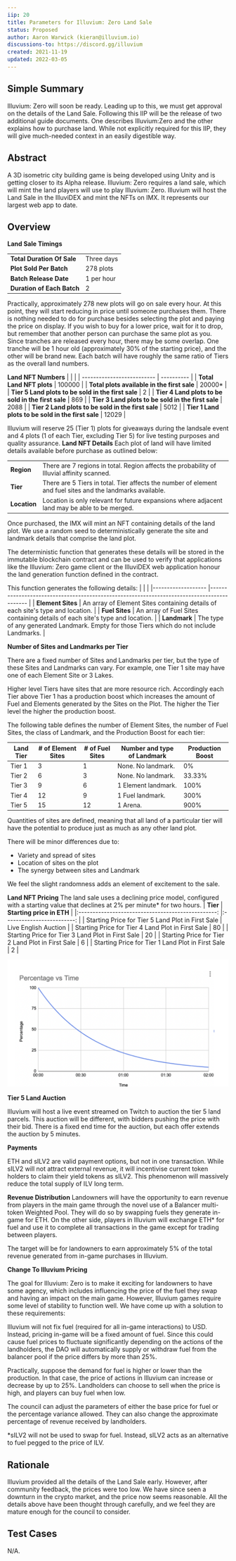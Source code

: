 ```yaml
---
iip: 20
title: Parameters for Illuvium: Zero Land Sale
status: Proposed
author: Aaron Warwick (kieran@illuvium.io)
discussions-to: https://discord.gg/illuvium
created: 2021-11-19
updated: 2022-03-05
---
```


## Simple Summary

Illuvium: Zero will soon be ready. Leading up to this, we must get approval
on the details of the Land Sale. Following this IIP will be the release of two additional guide documents. One describes Illuvium:Zero and the other explains how to purchase land. While not explicitly required for this IIP, they will give much-needed context in an easily digestible way.

## Abstract

A 3D isometric city building game is being developed using Unity and is getting closer to its Alpha release. Illuvium: Zero requires a land sale, which will mint the land players will use to play Illuvium: Zero. Illuvium will host the Land Sale in the IlluviDEX and mint the NFTs on IMX. It represents our largest web app to date.

## Overview

**Land Sale Timings**

|                            |            |
| -------------------------- | ---------- |
| **Total Duration Of Sale** | Three days |
| **Plot Sold Per Batch**    | 278 plots  |
| **Batch Release Date**     | 1 per hour |
| **Duration of Each Batch** | 2          |

Practically, approximately 278 new plots will go on sale every hour. At this point, they will start reducing in price until someone purchases them.
There is nothing needed to do for purchase besides selecting the plot and paying the price on display. If you wish to buy for a lower price, wait for
it to drop, but remember that another person can purchase the same plot as you.
Since tranches are released every hour, there may be some overlap. One tranche will be 1 hour old (approximately 30% of the starting price),
and the other will be brand new. Each batch will have roughly the same ratio of Tiers as the overall land numbers.

**Land NFT Numbers**
| | |
| -------------------------- | ---------- |
| **Total Land NFT plots** | 100000 |
| **Total plots available in the first sale** | 20000\* |
| **Tier 5 Land plots to be sold in the first sale** | 2 |
| **Tier 4 Land plots to be sold in the first sale** | 869 |
| **Tier 3 Land plots to be sold in the first sale** | 2088 |
| **Tier 2 Land plots to be sold in the first sale** | 5012 |
| **Tier 1 Land plots to be sold in the first sale** | 12029 |

Illuvium will reserve 25 (Tier 1) plots for giveaways during the landsale event and 4 plots (1 of each Tier, excluding Tier 5) for
live testing purposes and quality assurance.
**Land NFT Details**
Each plot of land will have limited details available before purchase as outlined below:

|              |                                                                                                            |
| ------------ | ---------------------------------------------------------------------------------------------------------- |
| **Region**   | There are 7 regions in total. Region affects the probability of Illuvial affinity scanned.                 |
| **Tier**     | There are 5 Tiers in total. Tier affects the number of element and fuel sites and the landmarks available. |
| **Location** | Location is only relevant for future expansions where adjacent land may be able to be merged.              |

Once purchased, the IMX will mint an NFT containing details of the land plot. We use a random seed to deterministically generate the site and landmark details that comprise the land plot.

The deterministic function that generates these details will be stored in the immutable blockchain contract and can be used to verify that applications like the Illuvium: Zero game client or the IlluviDEX web application honour the land generation function defined in the contract.

This function generates the following details:
| | |
|------------------- |------------------------------------------------------------------------------------------- |
| **Element Sites** | An array of Element Sites containing details of each site's type and location. |
| **Fuel Sites** | An array of Fuel Sites containing details of each site's type and location. |
| **Landmark** | The type of any generated Landmark. Empty for those Tiers which do not include Landmarks. |

**Number of Sites and Landmarks per Tier**

There are a fixed number of Sites and Landmarks per tier, but the type of these Sites and Landmarks can vary. For example, one Tier 1 site may have one of each Element Site or 3 Lakes.

Higher level Tiers have sites that are more resource rich. Accordingly each Tier above Tier 1 has a production boost which increases the amount of Fuel and Elements generated by the Sites on the Plot. The higher the Tier level the higher the production boost.

The following table defines the number of Element Sites, the number of Fuel Sites, the class of Landmark, and the Production Boost for each tier:

| **Land Tier** | **# of Element Sites** | **# of Fuel Sites** | **Number and type of Landmark** | **Production Boost** |
| ------------- | ---------------------- | ------------------- | ------------------------------- | -------------------- |
| Tier 1        | 3                      | 1                   | None. No landmark.              | 0%                   |
| Tier 2        | 6                      | 3                   | None. No landmark.              | 33.33%               |
| Tier 3        | 9                      | 6                   | 1 Element landmark.             | 100%                 |
| Tier 4        | 12                     | 9                   | 1 Fuel landmark.                | 300%                 |
| Tier 5        | 15                     | 12                  | 1 Arena.                        | 900%                 |

Quantities of sites are defined, meaning that all land of a particular tier will have the potential to produce just as much as any other land plot.

There will be minor differences due to:

- Variety and spread of sites
- Location of sites on the plot
- The synergy between sites and Landmark

We feel the slight randomness adds an element of excitement to the sale.

**Land NFT Pricing**
The land sale uses a declining price model, configured with a starting value that declines at 2% per minute\* for two hours.
| **Tier** | **Starting price in ETH** |
|:-------------------------------------------------: |:-------------------------: |
| Starting Price for Tier 5 Land Plot in First Sale | Live English Auction |
| Starting Price for Tier 4 Land Plot in First Sale | 80 |
| Starting Price for Tier 3 Land Plot in First Sale | 20 |
| Starting Price for Tier 2 Land Plot in First Sale | 6 |
| Starting Price for Tier 1 Land Plot in First Sale | 2 |

![Percentage](../assets/iip-20/land-percentage-time.png)

**Tier 5 Land Auction**

Illuvium will host a live event streamed on Twitch to auction the tier 5 land parcels. This auction will be different, with bidders pushing the price
with their bid. There is a fixed end time for the auction, but each offer extends the auction by 5 minutes.

**Payments**

ETH and sILV2 are valid payment options, but not in one transaction. While sILV2 will not attract external revenue, it will incentivise current token
holders to claim their yield tokens as sILV2. This phenomenon will massively reduce the total supply of ILV long term.

**Revenue Distribution**
Landowners will have the opportunity to earn revenue from players in the main game through the novel use of a Balancer multi-token Weighted Pool. They will do so by swapping fuels they generate in-game for ETH. On the other side, players in Illuvium will exchange ETH\* for fuel and use it to complete all transactions in the game except for trading between players.

The target will be for landowners to earn approximately 5% of the total revenue generated from in-game purchases in Illuvium.

**Change To Illuvium Pricing**

The goal for Illuvium: Zero is to make it exciting for landowners to have some agency, which includes influencing the price of the fuel they swap and having an impact on the main game. However, Illuvium games require some level of stability to function well. We have come up with a solution to these requirements:

Illuvium will not fix fuel (required for all in-game interactions) to USD. Instead, pricing in-game will be a fixed amount of fuel. Since this could cause fuel prices to fluctuate significantly depending on the actions of the landholders, the DAO will automatically supply or withdraw fuel from the balancer pool if the price differs by more than 25%.

Practically, suppose the demand for fuel is higher or lower than the production. In that case, the price of actions in Illuvium can increase or decrease by up to 25%. Landholders can choose to sell when the price is high, and players can buy fuel when low.

The council can adjust the parameters of either the base price for fuel or the percentage variance allowed. They can also change the approximate percentage of revenue received by landholders.

\*sILV2 will not be used to swap for fuel. Instead, sILV2 acts as an alternative to fuel pegged to the price of ILV.

## Rationale

Illuvium provided all the details of the Land Sale early. However, after community feedback, the prices were too low. We have since seen a downturn in the crypto market, and the price now seems reasonable. All the details above have been thought through carefully, and we feel they
are mature enough for the council to consider.

## Test Cases

N/A.
